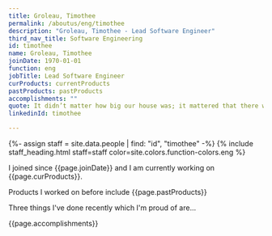 ```yaml
---
title: Groleau, Timothee
permalink: /aboutus/eng/timothee
description: "Groleau, Timothee - Lead Software Engineer"
third_nav_title: Software Engineering
id: timothee
name: Groleau, Timothee
joinDate: 1970-01-01
function: eng
jobTitle: Lead Software Engineer
curProducts: currentProducts
pastProducts: pastProducts
accomplishments: ""
quote: It didn’t matter how big our house was; it mattered that there was love in it.
linkedinId: timothee

---
```


{%- assign staff = site.data.people | find: "id", "timothee" -%}
{% include staff_heading.html staff=staff color=site.colors.function-colors.eng %}

<p>I joined since {{page.joinDate}} and I am currently working on {{page.curProducts}}.</p>

<p>Products I worked on before include {{page.pastProducts}}</p>

<p>Three things I've done recently which I'm proud of are...</p>
{{page.accomplishments}}
